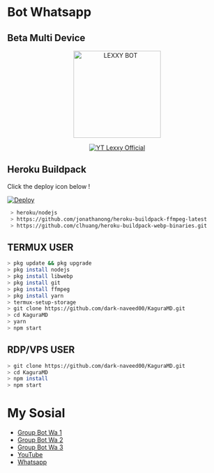 # Bot Whatsapp
## Beta Multi Device 

<p align="center">
<img src="https://encrypted-tbn0.gstatic.com/images?q=tbn:ANd9GcTGJDcHPHsij7anNGZCHUw3xdzpsjSOWm17d_U7rFrXxpoxESk1tEbwJ_Zk&s=10" alt="LEXXY BOT" width="200"/>

<p align="center">
    <a href="https://Lexxy24.github.io">
        <img
            src="https://readme-typing-svg.herokuapp.com?size=15&width=280&lines=Created+By+𝗔𝗬𝗔𝗭+Official+🙏"
            alt="YT Lexxy Official"
        />
    </a>
</p>

## Heroku Buildpack

Click the deploy icon below !

[![Deploy](https://www.herokucdn.com/deploy/button.svg)](https://heroku.com/deploy?template=https://github.com/dark-naveed00/BOTMD)

```bash
 > heroku/nodejs
 > https://github.com/jonathanong/heroku-buildpack-ffmpeg-latest
 > https://github.com/clhuang/heroku-buildpack-webp-binaries.git
```

## TERMUX USER
```bash
> pkg update && pkg upgrade
> pkg install nodejs
> pkg install libwebp
> pkg install git
> pkg install ffmpeg
> pkg install yarn
> termux-setup-storage
> git clone https://github.com/dark-naveed00/KaguraMD.git
> cd KaguraMD
> yarn
> npm start
```

## RDP/VPS USER
```bash 
> git clone https://github.com/dark-naveed00/KaguraMD.git
> cd KaguraMD
> npm install
> npm start
```

# My Sosial
- [Group Bot Wa 1](https://chat.whatsapp.com/Lv0oyswcATUJrUEMIZYQWH)
- [Group Bot Wa 2](https://chat.whatsapp.com/Lv0oyswcATUJrUEMIZYQWH)
- [Group Bot Wa 3](https://chat.whatsapp.com/Lv0oyswcATUJrUEMIZYQWH)
- [YouTube ](https//wa.me/923112345043)
- [Whatsapp ](https://wa.me/923032112917)
